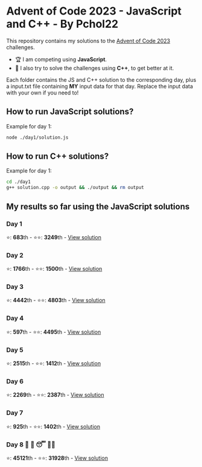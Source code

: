 # Advent of Code 2023 - JavaScript and C++ - By Pchol22

This repository contains my solutions to the [Advent of Code 2023](https://adventofcode.com/2023) challenges.

- 🏆 I am competing using **JavaScript**.
- 🐣 I also try to solve the challenges using **C++**, to get better at it.

Each folder contains the JS and C++ solution to the corresponding day, plus a input.txt file containing **MY** input data for that day. Replace the input data with your own if you need to!

## How to run JavaScript solutions?

Example for day 1:

```bash
node ./day1/solution.js
```

## How to run C++ solutions?

Example for day 1:

```bash
cd ./day1
g++ solution.cpp -o output && ./output && rm output
```

## My results so far using the **JavaScript** solutions

### Day 1

⭐️: **683**th - ⭐️⭐️: **3249**th - [View solution](./day1/solution.js)

### Day 2

⭐️: **1766**th - ⭐️⭐️: **1500**th - [View solution](./day2/solution.js)

### Day 3

⭐️: **4442**th - ⭐️⭐️: **4803**th - [View solution](./day3/solution.js)

### Day 4

⭐️: **597**th - ⭐️⭐️: **4495**th - [View solution](./day4/solution.js)

### Day 5

⭐️: **2515**th - ⭐️⭐️: **1412**th - [View solution](./day5/solution.js)

### Day 6

⭐️: **2269**th - ⭐️⭐️: **2387**th - [View solution](./day6/solution.js)

### Day 7

⭐️: **925**th - ⭐️⭐️: **1402**th - [View solution](./day7/solution.js)

### Day 8 🍻 🤮 😴 😵‍💫

⭐️: **45121**th - ⭐️⭐️: **31928**th - [View solution](./day8/solution.js)
